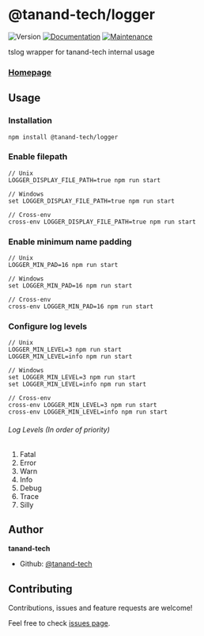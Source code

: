 # @tanand-tech/logger 
![Version](https://img.shields.io/badge/version-2.0.6-blue.svg?cacheSeconds=2592000)
[![Documentation](https://img.shields.io/badge/documentation-yes-brightgreen.svg)](https://github.com/tanand-tech/logger#readme)
[![Maintenance](https://img.shields.io/badge/Maintained%3F-yes-green.svg)](https://github.com/tanand-tech/logger/graphs/commit-activity)

tslog wrapper for tanand-tech internal usage

### [Homepage](https://github.com/tanand-tech/logger#readme)

## Usage

### Installation

```shell
npm install @tanand-tech/logger
```

### Enable filepath

```shell
// Unix
LOGGER_DISPLAY_FILE_PATH=true npm run start

// Windows
set LOGGER_DISPLAY_FILE_PATH=true npm run start

// Cross-env
cross-env LOGGER_DISPLAY_FILE_PATH=true npm run start
```

### Enable minimum name padding

```shell
// Unix
LOGGER_MIN_PAD=16 npm run start

// Windows
set LOGGER_MIN_PAD=16 npm run start

// Cross-env
cross-env LOGGER_MIN_PAD=16 npm run start
```


### Configure log levels

```shell
// Unix
LOGGER_MIN_LEVEL=3 npm run start
LOGGER_MIN_LEVEL=info npm run start

// Windows
set LOGGER_MIN_LEVEL=3 npm run start
set LOGGER_MIN_LEVEL=info npm run start

// Cross-env
cross-env LOGGER_MIN_LEVEL=3 npm run start
cross-env LOGGER_MIN_LEVEL=info npm run start
```

###### Log Levels (In order of priority)

1. Fatal
2. Error
3. Warn
4. Info
5. Debug
6. Trace
7. Silly

## Author

**tanand-tech**

* Github: [@tanand-tech](https://github.com/tanand-tech)

## Contributing

Contributions, issues and feature requests are welcome!

Feel free to check [issues page](https://github.com/tanand-tech/logger/issues).
